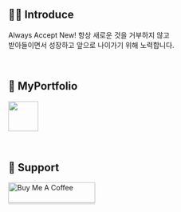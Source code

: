  <div>

  ## 👋🏻 Introduce
  Always Accept New! 항상 새로운 것을 거부하지 않고
  <br>
  받아들이면서 성장하고 앞으로 나이가기 위해 노력합니다.
  
  <br>
  
  ## 📓 MyPortfolio
  <a href="https://jamkris.notion.site/SeoungHyun-Lee-41852bb4b2204569b9d5b25f5a4ffe3c?pvs=4" target="_blank" > <img src="https://github.com/Jamkris/Jamkris/assets/82251632/c72bb54b-062d-4c0a-9511-028e36cb983a" width="60" /> </a>
  
  <br>

  ## 🙏 Support
  
 <a href="https://www.buymeacoffee.com/jamkris" target="_blank"><img src="https://www.buymeacoffee.com/assets/img/custom_images/orange_img.png" alt="Buy Me A Coffee" style="height: 41px !important;width: 174px !important;box-shadow: 0px 3px 2px 0px rgba(190, 190, 190, 0.5) !important;-webkit-box-shadow: 0px 3px 2px 0px rgba(190, 190, 190, 0.5) !important;" ></a>

  
</div>
